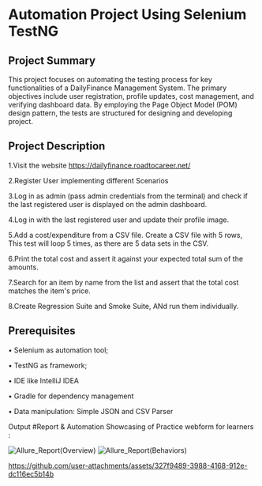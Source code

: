 # Automation Project Using Selenium TestNG

## Project Summary
This project focuses on automating the testing process for key functionalities of a DailyFinance Management System. The primary objectives include user registration, profile updates, cost management, and verifying dashboard data. By employing the Page Object Model (POM) design pattern, the tests are structured for designing and developing project.

## Project Description
1.Visit the website https://dailyfinance.roadtocareer.net/

2.Register User implementing different Scenarios

3.Log in as admin (pass admin credentials from the terminal) and check if the last registered user is displayed on the admin dashboard.

4.Log in with the last registered user and update their profile image.

5.Add a cost/expenditure from a CSV file. Create a CSV file with 5 rows, This test will loop 5 times, as there are 5 data sets in the CSV.

6.Print the total cost and assert it against your expected total sum of the amounts.

7.Search for an item by name from the list and assert that the total cost matches the item's price.

8.Create Regression Suite and Smoke Suite, ANd run them individually.

## Prerequisites
• Selenium as automation tool;

• TestNG as framework;

• IDE like IntelliJ IDEA

• Gradle for dependency management

• Data manipulation: Simple JSON and CSV Parser


Output
#Report & Automation Showcasing of Practice webform for learners :










![Allure_Report(Overview)](https://github.com/user-attachments/assets/408e5b85-a246-4cae-b60e-2e8c8d9e0d87)
![Allure_Report(Behaviors)](https://github.com/user-attachments/assets/e60d2c8b-6cc2-4b71-8e8c-8e426e3b830a)


https://github.com/user-attachments/assets/327f9489-3988-4168-912e-dc116ec5b14b


